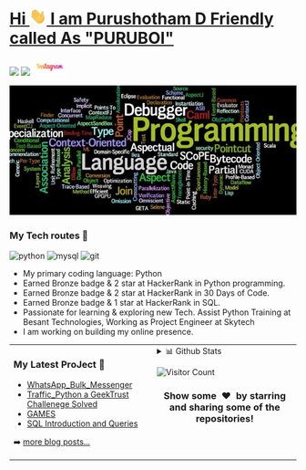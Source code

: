 # [Hi <img src="https://raw.githubusercontent.com/ABSphreak/ABSphreak/master/gifs/Hi.gif" width="30px"> I am Purushotham D  Friendly called As "PURUBOI"](https://hashnode.com/@Puruboi)
[<img height="30" src="https://img.shields.io/badge/twitter-%231DA1F2.svg?&style=for-the-badge&logo=twitter&logoColor=white" />][twitter] 
[<img height="30" src="https://img.shields.io/badge/linkedin-blue.svg?&style=for-the-badge&logo=linkedin&logoColor=white" />][linkedin]
[<img height="30" src="https://github.com/Puruboi/Puruboi/blob/main/unnamed_2.jpg" />][instagram]

![alt text](https://github.com/Puruboi/Puruboi/blob/main/cover-image.png)

### My Tech routes 🧰

<p align="left">
<img src="https://cdn3.iconfinder.com/data/icons/logos-and-brands-adobe/512/267_Python-512.png" alt="python" width="40" height="40"/>   
<img src="https://i.pinimg.com/originals/50/f1/58/50f1582a95bdac10f1c3fa295c8b947b.png" alt="mysql" width="40" height="40"/>
<img src="https://www.vectorlogo.zone/logos/git-scm/git-scm-icon.svg" alt="git" width="40" height="40"/>
</p>

* My primary coding language: Python
* Earned Bronze badge & 2 star at HackerRank in Python programming.
* Earned Bronze badge & 2 star at HackerRank in 30 Days of Code.
* Earned Bronze badge & 1 star at HackerRank in SQL.
* Passionate for learning & exploring new Tech. Assist Python Training at Besant Technologies, Working as Project Engineer at Skytech 
* I am working on building my online presence.

<!--* I am currently learning JavaScript and DeepLearing-->
<!--* I’m currently working on my portfolio. -->
<!-- * Ask me about anything, I'll be happy to help.-->

<table><tr><td valign="top" width="50%">

### My Latest ProJect 🌱
<!-- Latest ProJect-LIST:START -->
- [WhatsApp_Bulk_Messenger](https://github.com/Puruboi/Whatsapp_Bulk_Messenger)
- [Traffic_Python a GeekTrust Challenege Solved](https://github.com/Puruboi/Traffic_Python_GeekTrust_Challenge)
- [GAMES](https://github.com/Puruboi/Games)
- [SQL Introduction and Queries](https://github.com/Puruboi/SQL-Queries)
  
<!--Latest ProJect-LIST:END -->
➡️ [more blog posts...](https://hashnode.com/@Puruboi)
</td>
<td valign="top" width="50%">

  <details>
<summary>📊 Github Stats</summary>

<p align="center"> <img src="[![Purushotham's GitHub stats](https://github-readme-stats.vercel.app/api?username=Puruboi)]" />
<p align="center"> <img src="![Purushotham's GitHub stats](https://github-readme-stats.vercel.app/api?username=Puruboi&show_icons=true&theme=radical)"/>
<p align="center"> <img src="![Purushotham's GitHub stats](https://github-readme-stats.vercel.app/api?username=Puruboi&show_icons=true)"/>
  
  
<a href="https://github.com/Puruboi/github-readme-stats">
  <img align="center" src="https://github-readme-stats.vercel.app/api/pin/?username=Puruboi&repo=github-readme-stats" />
</a>
<a href="https://github.com/Puruboi/convoychat">
  <img align="center" src="https://github-readme-stats.vercel.app/api/pin/?username=Puruboi&repo=convoychat" />
</a>

</details>


 ![Visitor Count](https://profile-counter.glitch.me/{Puruboi}/count.svg)


[twitter]: https://twitter.com/Purusho16531070
[Hashnode]: https://hashnode.com/@Puruboi
[linkedin]: https://www.linkedin.com/in/purushotham-d-1792a8194/
[instagram]: https://www.instagram.com/focus.visualisation_analysis/

<h3 align="center">Show some &nbsp;❤️&nbsp; by starring and sharing some of the repositories!</h3>

